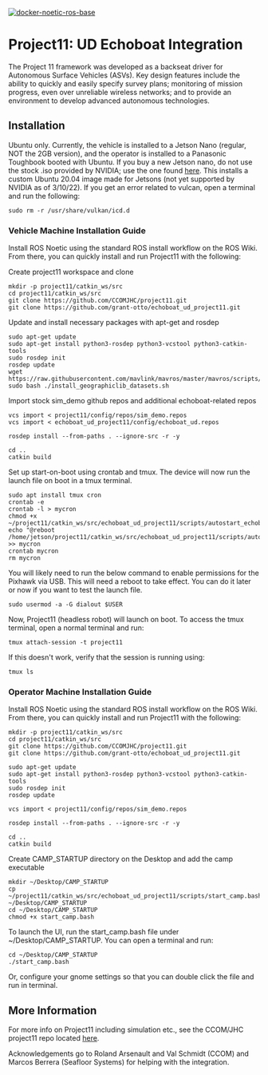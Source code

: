 [![docker-noetic-ros-base](../../actions/workflows/ros-base-docker.yml/badge.svg)](../../actions/workflows/ros-base-docker.yml)

# Project11: UD Echoboat Integration

The Project 11 framework was developed as a backseat driver for Autonomous Surface Vehicles
(ASVs). Key design features include the ability to quickly and easily specify survey plans; monitoring of mission progress, even
over unreliable wireless networks; and to provide an environment to develop advanced autonomous technologies.

## Installation
Ubuntu only. Currently, the vehicle is installed to a Jetson Nano (regular, NOT the 2GB version), and the operator is installed to a Panasonic Toughbook booted with Ubuntu. If you buy a new Jetson nano, do not use the stock .iso provided by NVIDIA; use the one found [here](https://qengineering.eu/install-ubuntu-20.04-on-jetson-nano.html). This installs a custom Ubuntu 20.04 image made for Jetsons (not yet supported by NVIDIA as of 3/10/22). If you get an error related to vulcan, open a terminal and run the following:

    sudo rm -r /usr/share/vulkan/icd.d

### Vehicle Machine Installation Guide

Install ROS Noetic using the standard ROS install workflow on the ROS Wiki. From there, you can quickly install and run Project11 with the following:

Create project11 workspace and clone

    mkdir -p project11/catkin_ws/src
    cd project11/catkin_ws/src
    git clone https://github.com/CCOMJHC/project11.git
    git clone https://github.com/grant-otto/echoboat_ud_project11.git

Update and install necessary packages with apt-get and rosdep

    sudo apt-get update
    sudo apt-get install python3-rosdep python3-vcstool python3-catkin-tools
    sudo rosdep init
    rosdep update
    wget https://raw.githubusercontent.com/mavlink/mavros/master/mavros/scripts/install_geographiclib_datasets.sh
    sudo bash ./install_geographiclib_datasets.sh

Import stock sim_demo github repos and additional echoboat-related repos

    vcs import < project11/config/repos/sim_demo.repos
    vcs import < echoboat_ud_project11/config/echoboat_ud.repos
    
    rosdep install --from-paths . --ignore-src -r -y

    cd ..
    catkin build

Set up start-on-boot using crontab and tmux. The device will now run the launch file on boot in a tmux terminal.

    sudo apt install tmux cron
    crontab -e
    crontab -l > mycron
    chmod +x ~/project11/catkin_ws/src/echoboat_ud_project11/scripts/autostart_echoboatud.bash
    echo "@reboot /home/jetson/project11/catkin_ws/src/echoboat_ud_project11/scripts/autostart_echoboatud.bash" >> mycron
    crontab mycron
    rm mycron
    
You will likely need to run the below command to enable permissions for the Pixhawk via USB. This will need a reboot to take effect. You can do it later or now if you want to test the launch file.

    sudo usermod -a -G dialout $USER
    
Now, Project11 (headless robot) will launch on boot. To access the tmux terminal, open a normal terminal and run:

    tmux attach-session -t project11

If this doesn't work, verify that the session is running using:

    tmux ls

### Operator Machine Installation Guide

Install ROS Noetic using the standard ROS install workflow on the ROS Wiki. From there, you can quickly install and run Project11 with the following:

    mkdir -p project11/catkin_ws/src
    cd project11/catkin_ws/src
    git clone https://github.com/CCOMJHC/project11.git
    git clone https://github.com/grant-otto/echoboat_ud_project11.git

    sudo apt-get update
    sudo apt-get install python3-rosdep python3-vcstool python3-catkin-tools
    sudo rosdep init
    rosdep update

    vcs import < project11/config/repos/sim_demo.repos
    
    rosdep install --from-paths . --ignore-src -r -y

    cd ..
    catkin build
    
Create CAMP_STARTUP directory on the Desktop and add the camp executable
    
    mkdir ~/Desktop/CAMP_STARTUP
    cp ~/project11/catkin_ws/src/echoboat_ud_project11/scripts/start_camp.bash ~/Desktop/CAMP_STARTUP
    cd ~/Desktop/CAMP_STARTUP
    chmod +x start_camp.bash

To launch the UI, run the start_camp.bash file under ~/Desktop/CAMP_STARTUP. You can open a terminal and run:

    cd ~/Desktop/CAMP_STARTUP
    ./start_camp.bash

Or, configure your gnome settings so that you can double click the file and run in terminal. 

## More Information

For more info on Project11 including simulation etc., see the CCOM/JHC project11 repo located [here](https://github.com/CCOMJHC/project11).

Acknowledgements go to Roland Arsenault and Val Schmidt (CCOM) and Marcos Berrera (Seafloor Systems) for helping with the integration.
